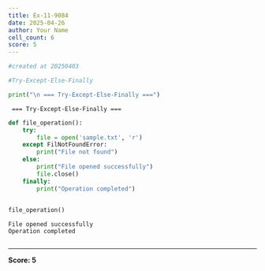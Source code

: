```yaml
---
title: Ex-11-9084
date: 2025-04-26
author: Your Name
cell_count: 6
score: 5
---
```


```python
#created at 20250403
```


```python
#Try-Except-Else-Finally
```


```python
print("\n === Try-Except-Else-Finally ===")
```

    
     === Try-Except-Else-Finally ===



```python
def file_operation():
    try:
        file = open('sample.txt', 'r')
    except FilNotFoundError:
        print("File not found")
    else:
        print("File opened successfully")
        file.close()
    finally:
        print("Operation completed")
        
```


```python
file_operation()
```

    File opened successfully
    Operation completed



```python

```


---
**Score: 5**